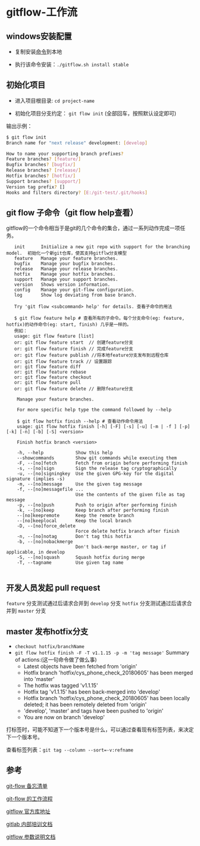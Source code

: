 # gitflow-工作流

## windows安装配置

- 复制安装[命令][1]到本地

- 执行该命令安装：`./gitflow.sh install stable`

## 初始化项目

- 进入项目根目录: `cd project-name`

- 初始化项目分支约定： `git flow init` (全部回车，按照默认设定即可)

输出示例：

```bash
$ git flow init
Branch name for "next release" development: [develop]

How to name your supporting branch prefixes?
Feature branches? [feature/]
Bugfix branches? [bugfix/]
Release branches? [release/]
Hotfix branches? [hotfix/]
Support branches? [support/]
Version tag prefix? []
Hooks and filters directory? [E:/git-test/.git/hooks]

```

## git flow 子命令（git flow help查看）

gitflow的一个命令相当于是git的几个命令的集合，通过一系列动作完成一项任务。

```doc
   init      Initialize a new git repo with support for the branching model.  初始化一个新git仓库，使其支持gitflw分支模型
   feature   Manage your feature branches. 
   bugfix    Manage your bugfix branches.
   release   Manage your release branches.
   hotfix    Manage your hotfix branches.
   support   Manage your support branches.
   version   Shows version information.
   config    Manage your git-flow configuration.
   log       Show log deviating from base branch.

   Try 'git flow <subcommand> help' for details. 查看子命令的用法

   $ git flow feature help # 查看所有的子命令。每个分支命令(eg: feature, hotfix)的动作命令(eg: start, finish) 几乎是一样的。
   例如：
   usage: git flow feature [list]
   or: git flow feature start  // 创建feature分支
   or: git flow feature finish // 完成feature分支
   or: git flow feature publish //将本地feature分支发布到远程仓库
   or: git flow feature track // 设置跟踪
   or: git flow feature diff
   or: git flow feature rebase
   or: git flow feature checkout
   or: git flow feature pull
   or: git flow feature delete // 删除feature分支

    Manage your feature branches.

    For more specific help type the command followed by --help

    $ git flow hotfix finish --help # 查看动作命令用法
    usage: git flow hotfix finish [-h] [-F] [-s] [-u] [-m | -f ] [-p] [-k] [-n] [-b] [-S] <version>

    Finish hotfix branch <version>

    -h, --help            Show this help
    --showcommands        Show git commands while executing them
    -F, --[no]fetch       Fetch from origin before performing finish
    -s, --[no]sign        Sign the release tag cryptographically
    -u, --[no]signingkey  Use the given GPG-key for the digital signature (implies -s)
    -m, --[no]message     Use the given tag message
    -f, --[no]messagefile ...
                          Use the contents of the given file as tag message
    -p, --[no]push        Push to origin after performing finish
    -k, --[no]keep        Keep branch after performing finish
    --[no]keepremote      Keep the remote branch
    --[no]keeplocal       Keep the local branch
    -D, --[no]force_delete
                          Force delete hotfix branch after finish
    -n, --[no]notag       Don't tag this hotfix
    -b, --[no]nobackmerge
                          Don't back-merge master, or tag if applicable, in develop
    -S, --[no]squash      Squash hotfix during merge
    -T, --tagname         Use given tag name


```

## 开发人员发起 pull request

`feature` 分支测试通过后请求合并到 `develop` 分支
`hotfix` 分支测试通过后请求合并到 `master` 分支

## master 发布hotfix分支

- `checkout hotfix/branchName`
- `git flow hotfix finish -F -T v1.1.15 -p -m 'tag message'`
    Summary of actions:(这一句命令做了做么事)
    - Latest objects have been fetched from 'origin'
    - Hotfix branch 'hotfix/cys_phone_check_20180605' has been merged into 'master'
    - The hotfix was tagged 'v1.1.15'
    - Hotfix tag 'v1.1.15' has been back-merged into 'develop'
    - Hotfix branch 'hotfix/cys_phone_check_20180605' has been locally deleted; it has been remotely deleted from 'origin'
    - 'develop', 'master' and tags have been pushed to 'origin'
    - You are now on branch 'develop'

打标签时，可能不知道下一个版本号是什么，可以通过查看现有标签列表，来决定下一个版本号。

查看标签列表：`git tag --column --sort=-v:refname`

## 参考

[git-flow 备忘清单][2]

[git-flow 的工作流程][4]

[gitflow 官方库地址][3]

[gitlab 内部培训文档][5]

[gitflow 参数说明文档][6]


[1]:https://raw.githubusercontent.com/petervanderdoes/gitflow-avh/develop/contrib/gitflow-installer.sh "windows 安装 git flow命令"
[2]:http://danielkummer.github.io/git-flow-cheatsheet/index.zh_CN.html "git-flow 备忘清单"
[3]:https://github.com/petervanderdoes/gitflow-avh "gitflow 官方库地址"
[4]:https://www.git-tower.com/learn/git/ebook/cn/command-line/advanced-topics/git-flow "git-flow 的工作流程"
[5]:https://zhangmengpl.gitbooks.io/gitlab-guide/content/index.html "gitlab 内部培训文档"
[6]:https://github.com/petervanderdoes/gitflow-avh/wiki "gitflow 参数说明文档"